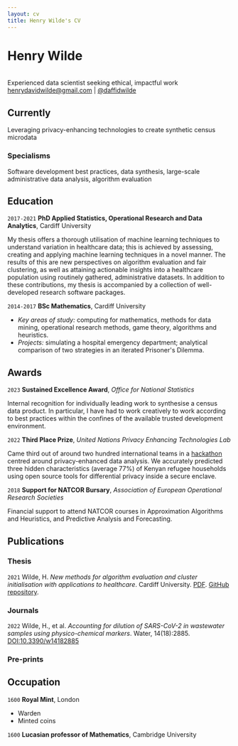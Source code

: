 ```yaml
---
layout: cv
title: Henry Wilde's CV
---
```

# Henry Wilde
<br>
Experienced data scientist seeking ethical, impactful work

<div id="webaddress">
<a href="mailto:henrydavidwilde@gmail.com">henrydavidwilde@gmail.com</a>
| <a href="https://github.com/daffidwilde">@daffidwilde</a>
</div>


## Currently

Leveraging privacy-enhancing technologies to create synthetic census microdata

### Specialisms

Software development best practices, data synthesis, large-scale administrative
data analysis, algorithm evaluation


## Education

`2017-2021`
__PhD Applied Statistics, Operational Research and Data Analytics__,
Cardiff University

My thesis offers a thorough utilisation of machine learning techniques to
understand variation in healthcare data; this is achieved by assessing,
creating and applying machine learning techniques in a novel manner. The
results of this are new perspectives on algorithm evaluation and fair
clustering, as well as attaining actionable insights into a healthcare
population using routinely gathered, administrative datasets. In addition to
these contributions, my thesis is accompanied by a collection of
well-developed research software packages.

`2014-2017`
__BSc Mathematics__, Cardiff University

- *Key areas of study:* computing for mathematics, methods for data mining,
  operational research methods, game theory, algorithms and heuristics.
- *Projects:* simulating a hospital emergency department; analytical
  comparison of two strategies in an iterated Prisoner's Dilemma.


## Awards

`2023`
__Sustained Excellence Award__, *Office for National Statistics*

Internal recognition for individually leading work to synthesise a census data
product. In particular, I have had to work creatively to work according to best
practices within the confines of the available trusted development environment.

`2022`
__Third Place Prize__,
*United Nations Privacy Enhancing Technologies Lab*

Came third out of around two hundred international teams in a
[hackathon](https://datasciencecampus.ons.gov.uk/campus-in-the-top-three-at-the-un-pet-lab-hackathon)
centred around privacy-enhanced data analysis. We accurately predicted three
hidden characteristics (average 77%) of Kenyan refugee households using
open source tools for differential privacy inside a secure enclave.

`2018`
__Support for NATCOR Bursary__,
*Association of European Operational Research Societies*

Financial support to attend NATCOR courses in Approximation Algorithms and
Heuristics, and Predictive Analysis and Forecasting.


## Publications

<!-- A list is also available [online](http://scholar.google.co.uk/citations?user=LTOTl0YAAAAJ) -->

### Thesis

`2021` Wilde, H. *New methods for algorithm evaluation and cluster
initialisation with applications to healthcare*. Cardiff University.
<a href="https://orca.cardiff.ac.uk/id/eprint/140492/">PDF</a>.
<a href="https://github.com/daffidwilde/thesis">GitHub repository</a>.

### Journals

`2022`
Wilde, H., et al. *Accounting for dilution of SARS-CoV-2 in wastewater samples
using physico-chemical markers*. Water, 14(18):2885.
<a href="https://doi.org/10.3390/w14182885">DOI:10.3390/w14182885</a>



### Pre-prints



## Occupation

`1600`
__Royal Mint__, London

- Warden
- Minted coins

`1600`
__Lucasian professor of Mathematics__, Cambridge University



<!-- ### Footer

Last updated: May 2013 -->


